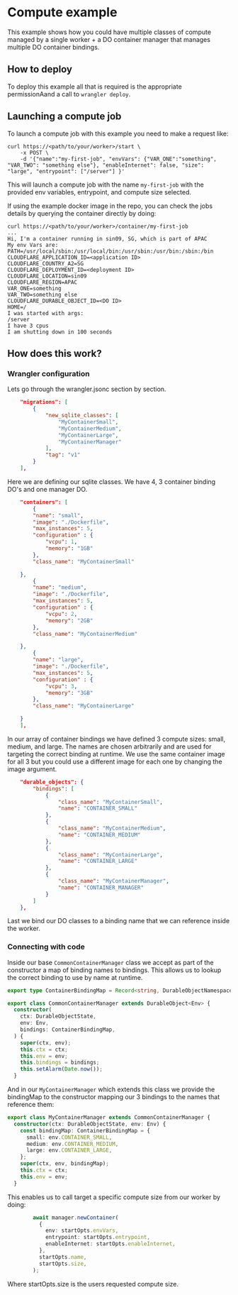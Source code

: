 # Compute example

This example shows how you could have multiple classes of compute managed by a single worker + a DO container manager that manages multiple DO container bindings.

## How to deploy

To deploy this example all that is required is the appropriate permissionAand a call to `wrangler deploy`.


## Launching a compute job

To launch a compute job with this example you need to make a request like:

```
curl https://<path/to/your/worker>/start \
    -x POST \
    -d '{"name":"my-first-job", "envVars": {"VAR_ONE":"something", "VAR_TWO": "something else"}, "enableInternet": false, "size": "large", "entrypoint": ["/server"] }'
```

This will launch a compute job with the name `my-first-job` with the provided env variables, entrypoint, and compute size selected.

If using the example docker image in the repo, you can check the jobs details by querying the container directly by doing:

```
curl https://<path/to/your/worker>/container/my-first-job
...
Hi, I'm a container running in sin09, SG, which is part of APAC
My env Vars are:
PATH=/usr/local/sbin:/usr/local/bin:/usr/sbin:/usr/bin:/sbin:/bin
CLOUDFLARE_APPLICATION_ID=<application ID>
CLOUDFLARE_COUNTRY_A2=SG
CLOUDFLARE_DEPLOYMENT_ID=<deployment ID>
CLOUDFLARE_LOCATION=sin09
CLOUDFLARE_REGION=APAC
VAR_ONE=something
VAR_TWO=something else
CLOUDFLARE_DURABLE_OBJECT_ID=<DO ID>
HOME=/
I was started with args:
/server
I have 3 cpus
I am shutting down in 100 seconds
```

## How does this work?

### Wrangler configuration

Lets go through the wrangler.jsonc section by section.

```json
	"migrations": [
		{
			"new_sqlite_classes": [
				"MyContainerSmall",
				"MyContainerMedium",
				"MyContainerLarge",
				"MyContainerManager"
			],
			"tag": "v1"
		}
	],
```

Here we are defining our sqlite classes. We have 4, 3 container binding DO's and one manager DO.


```json
	"containers": [
		{
		"name": "small",
		"image": "./Dockerfile",
		"max_instances": 5,
		"configuration" : {
			"vcpu": 1,
			"memory": "1GB"
		},
		"class_name": "MyContainerSmall"

	},
		{
		"name": "medium",
		"image": "./Dockerfile",
		"max_instances": 5,
		"configuration" : {
			"vcpu": 2,
			"memory": "2GB"
		},
		"class_name": "MyContainerMedium"

	},
		{
		"name": "large",
		"image": "./Dockerfile",
		"max_instances": 5,
		"configuration" : {
			"vcpu": 3,
			"memory": "3GB"
		},
		"class_name": "MyContainerLarge"

	}
	],

```

In our array of container bindings we have defined 3 compute sizes: small, medium, and large.
The names are chosen arbitrarily and are used for targeting the correct binding at runtime.
We use the same container image for all 3 but you could use a different image for each one by changing the image argument.

```json
	"durable_objects": {
		"bindings": [
			{
				"class_name": "MyContainerSmall",
				"name": "CONTAINER_SMALL"
			},
			{
				"class_name": "MyContainerMedium",
				"name": "CONTAINER_MEDIUM"
			},
			{
				"class_name": "MyContainerLarge",
				"name": "CONTAINER_LARGE"
			},
			{
				"class_name": "MyContainerManager",
				"name": "CONTAINER_MANAGER"
			}
		]
	},

```

Last we bind our DO classes to a binding name that we can reference inside the worker.

### Connecting with code

Inside our base `CommonContainerManager` class we accept as part of the constructor a map of binding names to bindings.
This allows us to lookup the correct binding to use by name at runtime.

```typescript
export type ContainerBindingMap = Record<string, DurableObjectNamespace>;

export class CommonContainerManager extends DurableObject<Env> {
  constructor(
    ctx: DurableObjectState,
    env: Env,
    bindings: ContainerBindingMap,
  ) {
    super(ctx, env);
    this.ctx = ctx;
    this.env = env;
    this.bindings = bindings;
    this.setAlarm(Date.now());
  }
```


And in our `MyContainerManager` which extends this class we provide the bindingMap to the constructor mapping our 3 bindings to the names that reference them:

```typescript
export class MyContainerManager extends CommonContainerManager {
  constructor(ctx: DurableObjectState, env: Env) {
    const bindingMap: ContainerBindingMap = {
      small: env.CONTAINER_SMALL,
      medium: env.CONTAINER_MEDIUM,
      large: env.CONTAINER_LARGE,
    };
    super(ctx, env, bindingMap);
    this.ctx = ctx;
    this.env = env;
  }

```


This enables us to call target a specific compute size from our worker by doing:

```typescript
        await manager.newContainer(
          {
            env: startOpts.envVars,
            entrypoint: startOpts.entrypoint,
            enableInternet: startOpts.enableInternet,
          },
          startOpts.name,
          startOpts.size,
        );
```

Where startOpts.size is the users requested compute size.


